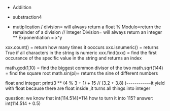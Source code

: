 + Addiition
- substraction4
* mutiplication
/ division= will always return a float
% Modulo=return the remainder of a division
// Integer Division= will always return an integer
** Exponentiation = x^y



xxx.count() = return how many times it ooccurs
xxx.isnumeric() = returns True if all characters in the string is numeric
xxx.find(xxx) = find the first occurance of the specific value in the string and returns an index


math.gcd(1,10) = find the biggest common divisor of the two
math.sqrt(144) = find the square root
math.sin(pi)= returns the sine of different numbers


float and integer:
print(3 ** (4 % 3 + 1) + 15 // (3.2 + 3.8) )------------it yield with float because there are float inside ,it turns all things into integer

question: we know that int(114.514)=114
how to turn it into 115?
answer: int(114.514 + 0.5)
